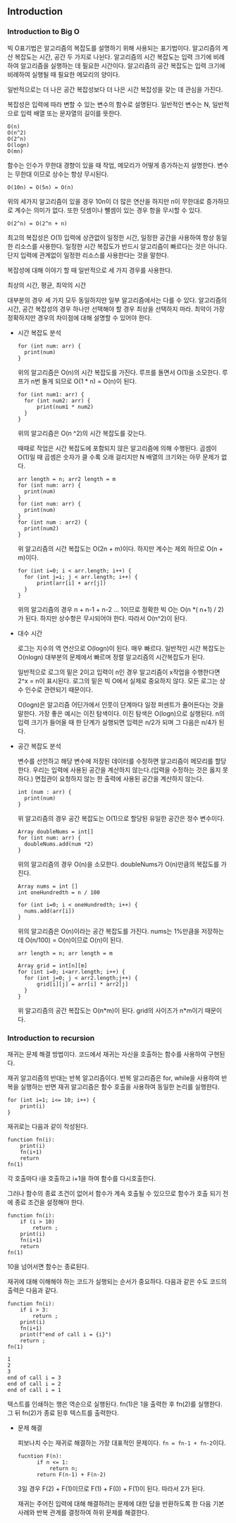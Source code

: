 ## Introduction





### Introduction to Big O

빅 O표기법은 알고리즘의 복잡도를 설명하기 위해 사용되는 표기법이다. 알고리즘의 계산 복잡도는 시간, 공간 두 가지로 나뉜다. 알고리즘의 시간 복잡도는 입력 크기에 비례하여 알고리즘을 실행하는 데 필요한 시간이다. 알고리즘의 공간 복잡도는 입력 크기에 비례하여 실행될 때 필요한 메모리의 양이다.

일반적으로는 더 나은 공간 복잡성보다 더 나은 시간 복잡성을 갖는 데 관심을 가진다.

복잡성은 입력에 따라 변할 수 있는 변수의 함수로 설명된다. 일반적인 변수는 N, 일반적으로 입력 배열 또는 문자열의 길이를 뜻한다.

```
O(n)
O(n^2)
O(2^n)
O(logn)
O(mn)
```

함수는 인수가 무한대 경향이 있을 때 작업, 메모리가 어떻게 증가하는지 설명한다. 변수는 무한대 이므로 상수는 항상 무시된다.

```
O(10n) = O(5n) = O(n)
```

위의 세가지 알고리즘이 있을 경우 10n이 더 많은 연산을 하지만 n이 무한대로 증가하므로 계수는 의미가 없다. 또한 덧셈이나 뺄셈이 있는 경우 항을 무시할 수 있다.

```
O(2^n) = O(2^n + n)
```

최고의 복잡성은 O(1) 입력에 상관없이 일정한 시간, 일정한 공간을 사용하여 항상 동일한 리소스를 사용한다. 일정한 시간 복잡도가 반드시 알고리즘이 빠르다는 것은 아니다. 단지 입력에 관계없이 일정한 리소스를 사용한다는 것을 말한다.



복잡성에 대해 이야기 할 때 일반적으로 세 가지 경우를 사용한다.

최상의 시간, 평균, 최악의 시간

대부분의 경우 세 가지 모두 동일하지만 일부 알고리즘에서는 다를 수 있다. 알고리즘의 시간, 공간 복잡성의 경우 하나만 선택해야 할 경우 최상을 선택하지 마라. 최악이 가장 정확하지만 경우의 차이점에 대해 설명할 수 있어야 한다.

* 시간 복잡도 분석

  ```pseudocode
  for (int num: arr) {
  	print(num)
  }
  ```

  위의 알고리즘은 O(n)의 시간 복잡도를 가진다. 루프를 돌면서 O(1)을 소모한다. 루프가 n번 돌게 되므로 O(1 * n) = O(n)이 된다.

  ```pseudocode
  for (int num1: arr) {
  	for (int num2: arr) {
  		print(num1 * num2)
  	}
  }
  ```

  위의 알고리즘은 O(n ^2)의 시간 복잡도를 갖는다. 

  때때로 작업은 시간 복잡도에 포함되지 않은 알고리즘에 의해 수행된다. 곱셈이 O(1)일 때 곱셈은 숫자가 클 수록 오래 걸리지만 N 배열의 크기와는 아무 문제가 없다. 

  ```pseudocode
  arr length = n; arr2 length = m
  for (int num: arr) {
  	print(num)
  }
  for (int num: arr) {
  	print(num)
  }
  for (int num : arr2) {
  	print(num2)
  }
  ```

  위 알고리즘의 시간 복잡도는 O(2n + m)이다. 하지만 계수는 제외 하므로 O(n + m)이다.

  ```pseudocode
  for (int i=0; i < arr.length; i++) {
  	for (int j=i; j < arr.length; i++) {
  		print(arr[i] + arr[j])
  	}
  }
  ```

  위의 알고리즘의 경우 n + n-1 + n-2 ... 1이므로 정확한 빅 O는 O(n *( n+1) / 2)가 된다. 하지만 상수항은 무시되어야 한다. 따라서 O(n^2)이 된다.

* 대수 시간

  로그는 지수의 역 연산으로 O(logn)이 된다. 매우 빠르다. 일반적인 시간 복잡도는 O(nlogn) 대부분의 문제에서 빠르며 정렬 알고리즘의 시간복잡도가 된다.

  일반적으로 로그의 밑은 2이고 입력이 n인 경우 알고리즘이 x작업을 수행한다면 2^x = n이 표시된다. 로그의 밑은 빅 O에서 실제로 중요하지 않다. 모든 로그는 상수 인수로 관련되기 때문이다.

  O(logn)은 알고리즘 어딘가에서 인풋이 단계마다 일정 퍼센트가 줄어든다는 것을 말한다. 가장 좋은 예시는 이진 탐색이다. 이진 탐색은 O(logn)으로 실행된다. n의 입력 크기가 들어올 때 한 단계가 실행되면 입력은 n/2가 되며 그 다음은 n/4가 된다. 

* 공간 복잡도 분석

  변수를 선언하고 해당 변수에 저장된 데이터를 수정하면 알고리즘이 메모리를 할당한다. 우리는 입력에 사용된 공간을 계산하지 않는다.(입력을 수정하는 것은 옳지 못하다.) 면접관이 요청하지 않는 한 출력에 사용된 공간을 계산하지 않는다.

  ```pseudocode
  int (num : arr) {
  	print(num)
  }
  ```

  위 알고리즘의 경우 공간 복잡도는 O(1)으로 할당된 유일한 공간은 정수 변수이다.

  ```pseudocode
  Array doubleNums = int[]
  for (int num: arr) {
  	doubleNums.add(num *2)
  }
  ```

  위의 알고리즘의 경우 O(n)을 소모한다. doubleNums가 O(n)만큼의 복잡도를 가진다.

  ```pseudocode
  Array nums = int []
  int oneHundredth = n / 100
  
  for (int i=0; i < oneHundredth; i++) {
  	nums.add(arr[i])
  }
  ```

  위의 알고리즘은 O(n)이라는 공간 복잡도를 가진다. nums는 1%만큼을 저장하는데 O(n/100) = O(n)이므로 O(n)이 된다.

  ```pseudocode
  arr length = n; arr length = m
  
  Array grid = int[n][m]
  for (int i=0; i<arr.length; i++) {
  	for (int j=0; j < arr2.length;j++) {
  		grid[i][j] = arr[i] * arr2[j]
  	}
  }
  ```

  위 알고리즘의 공간 복잡도는 O(n*m)이 된다. grid의 사이즈가 n\*m이기 때문이다.

  



### Introduction to recursion

재귀는 문제 해결 방법이다. 코드에서 재귀는 자신을 호출하는 함수를 사용하여 구현된다.

재귀 알고리즘의 반대는 반복 알고리즘이다. 반복 알고리즘은 for, while을 사용하여 반복을 실행하는 반면 재귀 알고리즘은 함수 호출을 사용하여 동일한 논리를 실행한다.

```pseudocode
for (int i=1; i<= 10; i++) {
	print(i)
}
```

재귀로는 다음과 같이 작성된다.

```pseudocode
function fn(i):
	print(i)
	fn(i+1)
	return
fn(1)
```

각 호출마다 i을 호출하고 i+1을 하여 함수를 다시호출한다.

그러나 함수의 종료 조건이 없어서 함수가 계속 호출될 수 있으므로 함수가 호출 되기 전에 종료 조건을 설정해야 한다.

```pseudocode
function fn(i):
	if (i > 10)
		return ;
	print(i)
	fn(i+1)
	return
fn(1)
```

10을 넘어서면 함수는 종료된다.

재귀에 대해 이해해야 하는 코드가 실행되는 순서가 중요하다. 다음과 같은 수도 코드의 출력은 다음과 같다.

```pseudocode
function fn(i):
	if i > 3:
		return ;
	print(i)
	fn(i+1)
	print(f"end of call i = {i}")
	return ;
fn(1)
```

```
1
2
3
end of call i = 3
end of call i = 2
end of call i = 1
```

텍스트를 인쇄하는 행은 역순으로 실행된다. fn(1)은 1을 출력한 후 fn(2)를 실행한다. 그 뒤 fn(2)가 종료 된후 텍스트를 출력한다. 

* 문제 해결

  피보나치 수는 재귀로 해결하는 가장 대표적인 문제이다. `fn = fn-1 + fn-2`이다. 

  ```pseudocode
  fucntion F(n):
  		if n <= 1:
  			return n;
  		return F(n-1) + F(n-2)
  ```

  3일 경우 F(2) + F(1)이므로 F(1) + F(0) + F(1)이 된다. 따라서 2가 된다.

  재귀는 주어진 입력에 대해 해결하려는 문제에 대한 답을 반환하도록 한 다음 기본 사례와 반복 관계를 결정하여 하위 문제를 해결한다.